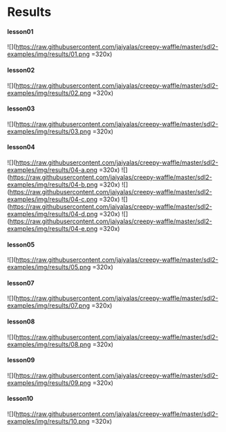 # Results

#### lesson01

![](https://raw.githubusercontent.com/jaiyalas/creepy-waffle/master/sdl2-examples/img/results/01.png =320x)

#### lesson02

![](https://raw.githubusercontent.com/jaiyalas/creepy-waffle/master/sdl2-examples/img/results/02.png =320x)

#### lesson03

![](https://raw.githubusercontent.com/jaiyalas/creepy-waffle/master/sdl2-examples/img/results/03.png =320x)

#### lesson04

![](https://raw.githubusercontent.com/jaiyalas/creepy-waffle/master/sdl2-examples/img/results/04-a.png =320x)
![](https://raw.githubusercontent.com/jaiyalas/creepy-waffle/master/sdl2-examples/img/results/04-b.png =320x)
![](https://raw.githubusercontent.com/jaiyalas/creepy-waffle/master/sdl2-examples/img/results/04-c.png =320x)
![](https://raw.githubusercontent.com/jaiyalas/creepy-waffle/master/sdl2-examples/img/results/04-d.png =320x)
![](https://raw.githubusercontent.com/jaiyalas/creepy-waffle/master/sdl2-examples/img/results/04-e.png =320x)

#### lesson05

![](https://raw.githubusercontent.com/jaiyalas/creepy-waffle/master/sdl2-examples/img/results/05.png =320x)

#### lesson07

![](https://raw.githubusercontent.com/jaiyalas/creepy-waffle/master/sdl2-examples/img/results/07.png =320x)

#### lesson08

![](https://raw.githubusercontent.com/jaiyalas/creepy-waffle/master/sdl2-examples/img/results/08.png =320x)

#### lesson09

![](https://raw.githubusercontent.com/jaiyalas/creepy-waffle/master/sdl2-examples/img/results/09.png =320x)

#### lesson10

![](https://raw.githubusercontent.com/jaiyalas/creepy-waffle/master/sdl2-examples/img/results/10.png =320x)
